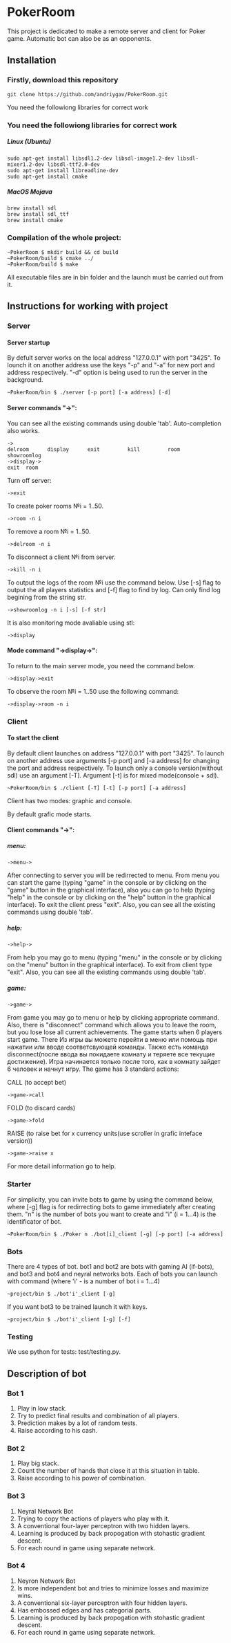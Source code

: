 # PokerRoom

This project is dedicated to make a remote server and client for Poker game. Automatic bot can also be as an opponents.


## Installation

### Firstly, download this repository
```
git clone https://github.com/andriygav/PokerRoom.git
```
You need the followiong libraries for correct work
### You need the followiong libraries for correct work
##### Linux (Ubuntu)
```
sudo apt-get install libsdl1.2-dev libsdl-image1.2-dev libsdl-mixer1.2-dev libsdl-ttf2.0-dev
sudo apt-get install libreadline-dev
sudo apt-get install cmake
```

##### MacOS Mojava
```
brew install sdl
brew install sdl_ttf
brew install cmake
```

### Compilation of the whole project:

```
~PokerRoom $ mkdir build && cd build
~PokerRoom/build $ cmake ../
~PokerRoom/build $ make
```
All executable files are in bin folder and the launch must be carried out from it.

## Instructions for working with project

### Server
#### Server startup
By defult server works on the local address "127.0.0.1" with port "3425". To lounch it on another address use the keys "-p" and "-a" for new port and address respectively. "-d" option is being used to run the server in the background.
```
~PokerRoom/bin $ ./server [-p port] [-a address] [-d]
```
#### Server commands "->":
You can see all the existing commands using double 'tab'. Auto-completion also works.
```
->
delroom      display      exit         kill         room         showroomlog
->display->
exit  room

```
Turn off server:
```
->exit
```
To create poker rooms №i = 1..50.
```
->room -n i
```
To remove a room №i = 1..50.
```
->delroom -n i
```
To disconnect a client №i from server.
```
->kill -n i
```
To output the logs of the room №i use the command below. Use [-s] flag to output the all players statistics and [-f] flag to find by log. Can only find log begining from the string str.

```
->showroomlog -n i [-s] [-f str]
```
It is also monitoring mode avaliable using stl:
```
->display
```
#### Mode command "->display->":
To return to the main server mode, you need the command below.
```
->display->exit
```
To observe the room №i = 1..50 use the following command:
```
->display->room -n i
```

### Client
#### To start the client
By default client launches on address "127.0.0.1" with port "3425". To launch on another address use arguments [-p port] and [-a address] for changing the port and address respectively. To launch only a console version(without sdl) use an argument [-T]. Argument [-t] is for mixed mode(console + sdl).

```
~PokerRoom/bin $ ./client [-T] [-t] [-p port] [-a address]
```

Client has two modes: graphic and console.

By default grafic mode starts. 

#### Client commands "->":
##### menu:
```
->menu->
```
After connecting to server you will be redirrected to menu. From menu you can start the game (typing "game" in the console or by clicking on the "game" button in the graphical interface), also you can go to help (typing "help" in the console or by clicking on the "help" button in the graphical interface). To exit the client press "exit". Also, you can see all the existing commands using double 'tab'.

##### help:
```
->help->
```

From help you may go to menu (typing "menu" in the console or by clicking on the "menu" button in the graphical interface).
To exit from client type "exit". Also, you can see all the existing commands using double 'tab'.
##### game:
```
->game->
```
From game you may go to menu or help by clicking appropriate command. Also, there is "disconnect" command which allows you to leave the room, but you lose lose all current achievements.
The game starts when 6 players start game.
There 
Из игры вы можете перейти в меню или помощь при нажатии или вводе соответсвующей команды. Также есть команда disconnect(после ввода вы покидаете комнату и теряете все текущие достижение).
Игра начинается только после того, как в комнату зайдет 6 человек и начнут игру.
The game has 3 standard actions:

CALL (to accept bet)
```
->game->call
```
FOLD (to discard cards)
```
->game->fold
```
RAISE (to raise bet for x currency units(use scroller in grafic inteface version))
```
->game->raise x
```
For more detail information go to help.

### Starter
For simplicity, you can invite bots to game by using the command below, where [-g] flag is for redirrecting bots to game immediately after creating them. "n" is the number of bots you want to create and "i" (i = 1...4) is the identificator of bot.
```
~PokerRoom/bin $ ./Poker n ./bot[i]_client [-g] [-p port] [-a address]
```
### Bots
There are 4 types of bot. bot1 and bot2 are bots with gaming AI (if-bots), and bot3 and bot4 and neyral networks bots.
Each of bots you can launch with command (where 'i' - is a number of bot i = 1...4)
```
~project/bin $ ./bot'i'_client [-g]
``` 
If you want bot3 to be trained launch it with keys.
```
~project/bin $ ./bot'i'_client [-g] [-f]
``` 

### Testing
We use python for tests: test/testing.py.

## Description of bot
### Bot 1
1. Play in low stack.
2. Try to predict final results and combination of all players.
3. Prediction makes by a lot of random tests.
4. Raise according to his cash.
### Bot 2
1. Play big stack.
2. Count the number of hands that close it at this situation in table.
3. Raise according to his power of combination.
### Bot 3
1. Neyral Network Bot
2. Trying to сopy the actions of players who play with it. 
3. A conventional four-layer perceptron with two hidden layers.
4. Learning is produced by back propogation with stohastic gradient descent.
5. For each round in game using separate network.
### Bot 4
1. Neyron Network Bot
2. Is more independent bot and tries to minimize losses and maximize wins.
3. A conventional six-layer perceptron with four hidden layers.
4. Has embossed edges and has categorial parts.
5. Learning is produced by back propogation with stohastic gradient descent.
6. For each round in game using separate network.



